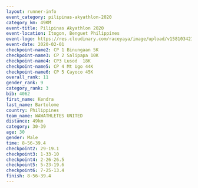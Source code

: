```yaml
--- 
layout: runner-info 
event_category: pilipinas-akyathlon-2020 
category_km: 49KM 
event-title: Pilipinas Akyathlon 2020 
event-location: Itogon, Benguet Philippines 
event-logo: https://res.cloudinary.com/raceyaya/image/upload/v1581034212/logo/ph-akyathlon_ldmu3f.png 
event-date: 2020-02-01 
checkpoint-name2: CP 1 Binungaan 5K 
checkpoint-name3: CP 2 Salipapa 10K 
checkpoint-name4: CP3 Lusod  18K 
checkpoint-name5: CP 4 Mt Ugo 44K 
checkpoint-name6: CP 5 Cayoco 45K 
overall_rank: 11
gender_rank: 9
category_rank: 3
bib: 4062
first_name: Kendra
last_name: Bartolome
country: Philippines
team_name: WAWATHLETES UNITED
distance: 49km
category: 30-39
age: 30
gender: Male
time: 8-56-39.4
checkpoint2: 29-19.1
checkpoint3: 1-33-10
checkpoint4: 2-26-26.5
checkpoint5: 5-23-19.6
checkpoint6: 7-25-13.4
finish: 8-56-39.4
--- 
```


